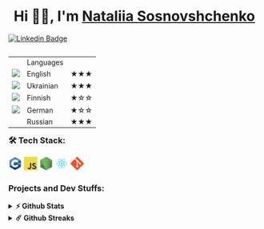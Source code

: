 <h1 align="center">Hi 👋🏻, I'm <a href="https://github.com/sonata22/" target="_blank">Nataliia Sosnovshchenko</a></h1>

[![Linkedin Badge](https://img.shields.io/badge/-LinkedIn-0e76a8?style=flat-square&logo=Linkedin&logoColor=white)](https://www.linkedin.com/in/nataliia-sosnovshchenko-38148a176/)

<table align="right">
    <tbody>
      <tr>
        <td></td>
        <td>Languages</td>
        <td></td>
      </tr>
      <tr>
        <td><img src="https://vectorflags.s3.amazonaws.com/flags/us-square-01.png" height="15"></td>
        <td>English</td>
        <td>★★★</td>
      </tr>
      <tr>
        <td><img src="https://vectorflags.s3.amazonaws.com/flags/ua-square-01.png" height="15"></td>
        <td>Ukrainian</td>
        <td>★★★</td>
      </tr>
      <tr>
        <td><img src="https://vectorflags.s3.amazonaws.com/flags/fi-square-01.png" height="15"></td>
        <td>Finnish</td>
        <td>★☆☆</td>
      </tr>
      <tr>
        <td><img src="https://i.pinimg.com/originals/e1/08/a0/e108a008db879aee5b7ceb548f0e42fd.jpg" height="15"></td>
        <td>German</td>
        <td>★☆☆</td>
      </tr>
      <tr>
        <td></td>
        <td>Russian</td>
        <td>★★★</td>
      </tr>
    </tbody>
</table>

### 🛠 Tech Stack:

<code><img height="27" src="https://raw.githubusercontent.com/github/explore/80688e429a7d4ef2fca1e82350fe8e3517d3494d/topics/cpp/cpp.png" alt="cpp"></code>
<code><img height="27" src="https://raw.githubusercontent.com/github/explore/80688e429a7d4ef2fca1e82350fe8e3517d3494d/topics/javascript/javascript.png" alt="javascript"></code>
<code><img height="27" src="https://raw.githubusercontent.com/github/explore/80688e429a7d4ef2fca1e82350fe8e3517d3494d/topics/nodejs/nodejs.png" alt="nodejs"></code>
<code><img height="27" src="https://raw.githubusercontent.com/github/explore/80688e429a7d4ef2fca1e82350fe8e3517d3494d/topics/react/react.png" alt="react"></code>
<code><img height="27" src="https://raw.githubusercontent.com/devicons/devicon/master/icons/git/git-original.svg" alt="git"></code>

### Projects and Dev Stuffs:

<details>	
  <summary><b>⚡ Github Stats</b></summary>

  <br />
  <img height="180em" src="https://github-readme-stats.vercel.app/api?username=sonata22&show_icons=true&hide_border=true&&count_private=true&include_all_commits=true" />
  <img height="180em" src="https://github-readme-stats.vercel.app/api/top-langs/?username=sonata22&exclude_repo=KNN-Image-Classification&show_icons=true&hide_border=true&layout=compact&langs_count=8"/>
</details>

<details>	
  <summary><b>☄️ Github Streaks</b></summary>

  <br />
  <img height="180em" src="https://github-readme-streak-stats.herokuapp.com/?user=sonata22&hide_border=true" />
</details>
